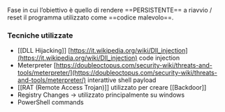 Fase in cui l’obiettivo è quello di rendere ==PERSISTENTE== a riavvio / reset il programma utilizzato come ==codice malevolo==.

### Tecniche utilizzate
- [[DLL Hijacking]] [https://it.wikipedia.org/wiki/Dll_injection](https://it.wikipedia.org/wiki/Dll_injection) code injection
- Meterpreter [https://doubleoctopus.com/security-wiki/threats-and-tools/meterpreter/](https://doubleoctopus.com/security-wiki/threats-and-tools/meterpreter/) interattive shell payload
- [[RAT (Remote Access Trojan)]]  utilizzato per creare [[Backdoor]]
- Registry Changes → utilizzato principalmente su windows
- PowerShell commands